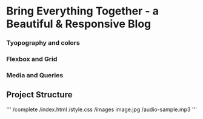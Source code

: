 # Bring Everything Together - a Beautiful & Responsive Blog

### Tyopography and colors

### Flexbox and Grid

### Media and Queries

## Project Structure

'''
/complete
/index.html
/style.css
/images
image.jpg
/audio-sample.mp3
'''

